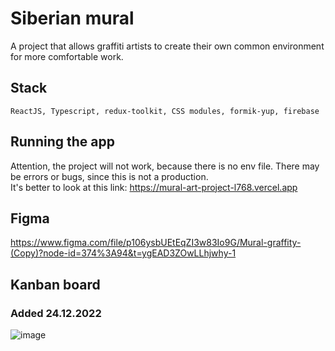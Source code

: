 # Siberian mural

A project that allows graffiti artists to create their own common environment for more comfortable work.

## Stack
``ReactJS, Typescript, redux-toolkit, CSS modules, formik-yup, firebase``

## Running the app
Attention, the project will not work, because there is no env file. There may be errors or bugs, since this is not a production.  
It's better to look at this link: https://mural-art-project-l768.vercel.app

## Figma
https://www.figma.com/file/p106ysbUEtEqZI3w83Io9G/Mural-graffity-(Copy)?node-id=374%3A94&t=ygEAD3ZOwLLhjwhy-1

## Kanban board
### Added 24.12.2022
![image](https://user-images.githubusercontent.com/90438833/209423159-e8772d0e-05a3-4d40-9102-f6585871c231.png)
